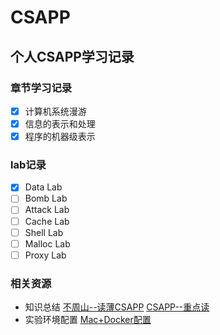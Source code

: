 # CSAPP 
## 个人CSAPP学习记录
### 章节学习记录
- [x] 计算机系统漫游 
- [x] 信息的表示和处理
- [x] 程序的机器级表示
### lab记录
- [x] Data Lab
- [ ] Bomb Lab
- [ ] Attack Lab
- [ ] Cache Lab
- [ ] Shell Lab
- [ ] Malloc Lab
- [ ] Proxy Lab
### 相关资源
- 知识总结
[不周山--读薄CSAPP](https://wdxtub.com/work/)
[CSAPP--重点读](https://fengmuzi2003.gitbook.io/csapp3e)
- 实验环境配置
[Mac+Docker配置](https://github.com/bmadone/csapp-labs)
